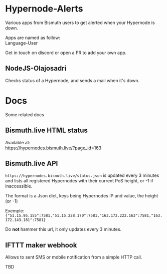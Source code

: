 # Hypernode-Alerts
Various apps from Bismuth users to get alerted when your Hypernode is down.

Apps are named as follow:  
Language-User

Get in touch on discord or open a PR to add your own app.

## NodeJS-Olajosadri

Checks status of a Hypernode, and sends a mail when it's down.


# Docs

Some related docs

## Bismuth.live HTML status

Available at:  
https://hypernodes.bismuth.live/?page_id=163

## Bismuth.live API

`https://hypernodes.bismuth.live/status.json` is updated every 3 minutes and lists all registered Hypernodes with their current PoS height, or -1 if inaccessible.

The format is a Json dict, keys being Hypernodes IP and value, the height (or -1)

Exemple:  
`{"51.15.95.155":7581,"51.15.228.170":7581,"163.172.222.163":7581,"163.172.143.181":7581}`

Do **not** hammer this url, it only updates every 3 minutes.

## IFTTT maker webhook

Allows to sent SMS or mobile notification from a simple HTTP call.

TBD


